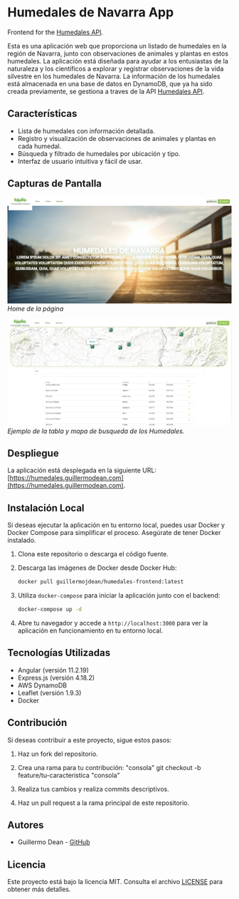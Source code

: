 # Humedales de Navarra App

Frontend for the [Humedales API](https://github.com/guillermodean/ZonasHumedas.git).

Esta es una aplicación web que proporciona un listado de humedales en la región de Navarra, junto con observaciones de animales y plantas en estos humedales. La aplicación está diseñada para ayudar a los entusiastas de la naturaleza y los científicos a explorar y registrar observaciones de la vida silvestre en los humedales de Navarra.
La información de los humedales está almacenada en una base de datos en DynamoDB, que ya ha sido creada previamente, se gestiona a traves de la API [Humedales API](https://github.com/guillermodean/ZonasHumedas.git).

## Características

- Lista de humedales con información detallada.
- Registro y visualización de observaciones de animales y plantas en cada humedal.
- Búsqueda y filtrado de humedales por ubicación y tipo.
- Interfaz de usuario intuitiva y fácil de usar.

## Capturas de Pantalla

![Home](/src/assets/images/Captura%20de%20pantalla%202023-09-10%20173435%20-%20home.jpg)
_Home de la página_

![List](/src/assets/images/Captura%20de%20pantalla%202023-09-10%20173541%20-%20list.jpg)
_Ejemplo de la tabla y mapa de busqueda de los Humedales._

## Despliegue

La aplicación está desplegada en la siguiente URL: [https://humedales.guillermodean.com](https://humedales.guillermodean.com).

## Instalación Local

Si deseas ejecutar la aplicación en tu entorno local, puedes usar Docker y Docker Compose para simplificar el proceso. Asegúrate de tener Docker instalado.

1. Clona este repositorio o descarga el código fuente.

2. Descarga las imágenes de Docker desde Docker Hub:

   ```bash
   docker pull guillermojdean/humedales-frontend:latest
   ```
3. Utiliza `docker-compose` para iniciar la aplicación junto con el backend:

   ```bash
   docker-compose up -d
   ```

4. Abre tu navegador y accede a `http://localhost:3000` para ver la aplicación en funcionamiento en tu entorno local.

## Tecnologías Utilizadas

- Angular (versión 11.2.19)
- Express.js (versión 4.18.2)
- AWS DynamoDB
- Leaflet (versión 1.9.3)
- Docker


## Contribución

Si deseas contribuir a este proyecto, sigue estos pasos:

1. Haz un fork del repositorio.

2. Crea una rama para tu contribución: "consola" git checkout -b feature/tu-caracteristica "consola"

3. Realiza tus cambios y realiza commits descriptivos.

4. Haz un pull request a la rama principal de este repositorio.

## Autores

- Guillermo Dean - [GitHub](https://github.com/tuusuario)


## Licencia

Este proyecto está bajo la licencia MIT. Consulta el archivo [LICENSE](License) para obtener más detalles.

